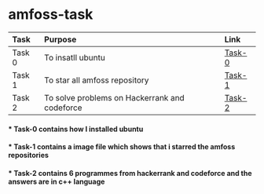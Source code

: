 # amfoss-task
|Task    |Purpose  |     Link|
|:-------|:-------|:-------|
|Task 0  |To insatll ubuntu|[Task-0](https://github.com/Vinayak730/amfoss-task/tree/master/Task-0)|
|Task 1|To star all amfoss repository|[Task-1](https://github.com/Vinayak730/amfoss-task/tree/master/task-1)|
|Task 2|To solve problems on Hackerrank and codeforce|[Task-2](https://github.com/Vinayak730/amfoss-task/tree/master/task-2)|


#### * Task-0 contains how I installed ubuntu
#### * Task-1 contains a image file which shows that i starred the amfoss repositories
#### * Task-2 contains 6 programmes from hackerrank and codeforce and the answers are in c++ language
